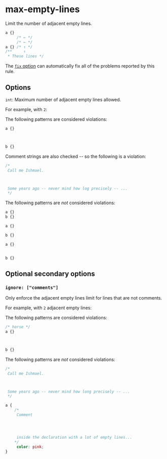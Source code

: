 # max-empty-lines

Limit the number of adjacent empty lines.

```css
a {}
     /* ← */
     /* ← */
a {} /* ↑ */
/**     ↑
 * These lines */
```

The [`fix` option](../../../docs/user-guide/options.md#fix) can automatically fix all of the problems reported by this rule.

## Options

`int`: Maximum number of adjacent empty lines allowed.

For example, with `2`:

The following patterns are considered violations:

```css
a {}



b {}
```

Comment strings are also checked -- so the following is a violation:

```css
/*
 Call me Ishmael.



 Some years ago -- never mind how log precisely -- ...
 */
```

The following patterns are *not* considered violations:

```css
a {}
b {}
```

```css
a {}

b {}
```

```css
a {}


b {}
```

## Optional secondary options

### `ignore: ["comments"]`

Only enforce the adjacent empty lines limit for lines that are not comments.

For example, with `2` adjacent empty lines:

The following patterns are considered violations:

```css
/* horse */
a {}



b {}
```

The following patterns are *not* considered violations:

```css
/*
 Call me Ishmael.



 Some years ago -- never mind how long precisely -- ...
 */
```

```css
a {
    /*
     Comment




     inside the declaration with a lot of empty lines...
    */
     color: pink;
}
```
